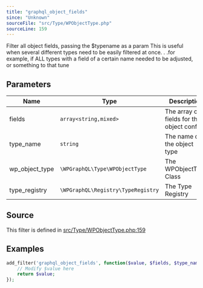 ```yaml
---
title: "graphql_object_fields"
since: "Unknown"
sourceFile: "src/Type/WPObjectType.php"
sourceLine: 159
---
```



Filter all object fields, passing the $typename as a param
This is useful when several different types need to be easily filtered at once. . .for example,
if ALL types with a field of a certain name needed to be adjusted, or something to that tune

## Parameters

| Name | Type | Description |
|------|------|-------------|
| fields | `array<string,mixed>` | The array of fields for the object config |
| type_name | `string` | The name of the object type |
| wp_object_type | `\WPGraphQL\Type\WPObjectType` | The WPObjectType Class |
| type_registry | `\WPGraphQL\Registry\TypeRegistry` | The Type Registry |




## Source

This filter is defined in [src/Type/WPObjectType.php:159](https://github.com/wp-graphql/wp-graphql/blob/develop/src/Type/WPObjectType.php#L159)


## Examples

```php
add_filter('graphql_object_fields', function($value, $fields, $type_name, $wp_object_type, $type_registry) {
    // Modify $value here
    return $value;
});
```
